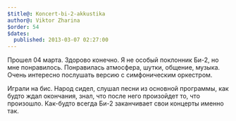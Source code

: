 ```yaml
---
$title@: Koncert-bi-2-akkustika
author@: Viktor Zharina
$order: 54
$dates:
  published: 2013-03-07 02:27:00
---
```

Прошел 04 марта. Здорово конечно. Я не особый поклонник Би-2, но мне понравилось. Понравилась атмосфера, шутки, общение, музыка. Очень интересно послушать версию с симфоническим оркестром.

Играли на бис. Народ сидел, слушал песни из основной программы, как будто ждал окончания, знал, что после него произойдет то, что произошло. Как-будто всегда Би-2 заканчивает свои концерты именно так.